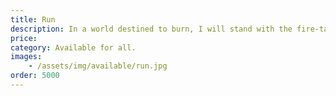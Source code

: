 ```yaml
---
title: Run
description: In a world destined to burn, I will stand with the fire-tame it, and from its scorched remains, forge life anew.
price: 
category: Available for all.
images: 
    - /assets/img/available/run.jpg
order: 5000
---
```

